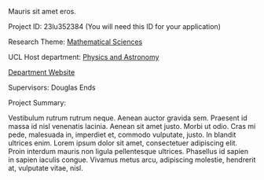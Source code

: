 Mauris sit amet eros.

Project ID: 23lu352384
(You will need this ID for your application)

Research Theme: [Mathematical Sciences](/cataloguetest/themes/mathematical-sciences)

UCL Host department: [Physics and Astronomy](/cataloguetest/departments/physics-and-astronomy)

[Department Website](www.example.com/dept2)

Supervisors: Douglas Ends

Project Summary:

Vestibulum rutrum rutrum neque. Aenean auctor gravida sem. Praesent id massa id nisl venenatis lacinia. Aenean sit amet justo. Morbi ut odio. Cras mi pede, malesuada in, imperdiet et, commodo vulputate, justo. In blandit ultrices enim. Lorem ipsum dolor sit amet, consectetuer adipiscing elit. Proin interdum mauris non ligula pellentesque ultrices. Phasellus id sapien in sapien iaculis congue. Vivamus metus arcu, adipiscing molestie, hendrerit at, vulputate vitae, nisl.